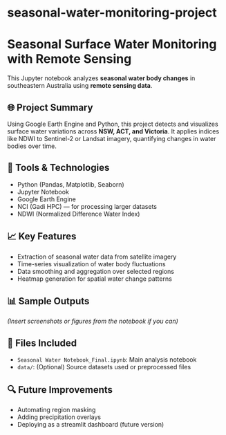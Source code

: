 # seasonal-water-monitoring-project
# Seasonal Surface Water Monitoring with Remote Sensing

This Jupyter notebook analyzes **seasonal water body changes** in southeastern Australia using **remote sensing data**.

## 🌐 Project Summary

Using Google Earth Engine and Python, this project detects and visualizes surface water variations across **NSW, ACT, and Victoria**. It applies indices like NDWI to Sentinel-2 or Landsat imagery, quantifying changes in water bodies over time.

## 🔧 Tools & Technologies
- Python (Pandas, Matplotlib, Seaborn)
- Jupyter Notebook
- Google Earth Engine
- NCI (Gadi HPC) — for processing larger datasets
- NDWI (Normalized Difference Water Index)

## 📈 Key Features
- Extraction of seasonal water data from satellite imagery
- Time-series visualization of water body fluctuations
- Data smoothing and aggregation over selected regions
- Heatmap generation for spatial water change patterns

## 📊 Sample Outputs
*(Insert screenshots or figures from the notebook if you can)*

## 📁 Files Included
- `Seasonal Water Notebook_Final.ipynb`: Main analysis notebook
- `data/`: (Optional) Source datasets used or preprocessed files

## 🔍 Future Improvements
- Automating region masking
- Adding precipitation overlays
- Deploying as a streamlit dashboard (future version)
